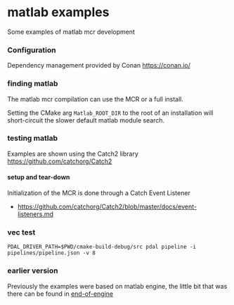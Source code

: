 matlab examples
===

Some examples of matlab mcr development

### Configuration

Dependency management provided by Conan https://conan.io/

### finding matlab

The matlab mcr compilation can use the MCR or a full install.

Setting the CMake arg `Matlab_ROOT_DIR` to the root of an installation will short-circuit the slower default matlab module search.

### testing matlab

Examples are shown using the Catch2 library https://github.com/catchorg/Catch2

#### setup and tear-down

Initialization of the MCR is done through a Catch Event Listener
- https://github.com/catchorg/Catch2/blob/master/docs/event-listeners.md

### vec test

`PDAL_DRIVER_PATH=$PWD/cmake-build-debug/src pdal pipeline -i pipelines/pipeline.json -v 8`

### earlier version

Previously the examples were based on matlab engine, the little bit that was there can be found in [end-of-engine](https://github.com/jw3/example-matlab/releases/tag/end-of-engine)
